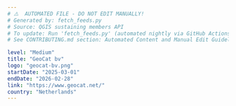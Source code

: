 ```yaml
---
# ⚠️  AUTOMATED FILE - DO NOT EDIT MANUALLY!
# Generated by: fetch_feeds.py
# Source: QGIS sustaining members API
# To update: Run 'fetch_feeds.py' (automated nightly via GitHub Actions)
# See CONTRIBUTING.md section: Automated Content and Manual Edit Guidelines

level: "Medium"
title: "GeoCat bv"
logo: "geocat-bv.png"
startDate: "2025-03-01"
endDate: "2026-02-28"
link: "https://www.geocat.net/"
country: "Netherlands"
---
```

